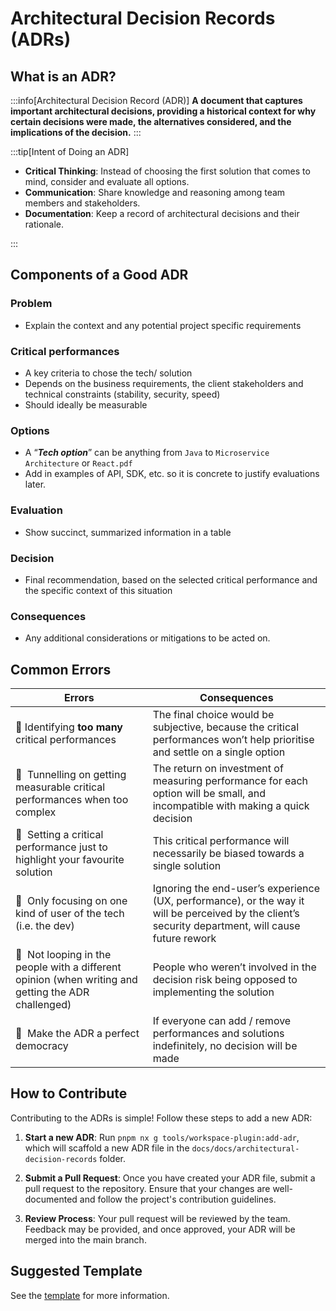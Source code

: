 # Architectural Decision Records (ADRs)

## What is an ADR?

:::info[Architectural Decision Record (ADR)]
**A document that captures important architectural decisions, providing a historical context for why certain decisions were made, the alternatives considered, and the implications of the decision.**
:::

:::tip[Intent of Doing an ADR]

- **Critical Thinking**: Instead of choosing the first solution that comes to mind, consider and evaluate all options.
- **Communication**: Share knowledge and reasoning among team members and stakeholders.
- **Documentation**: Keep a record of architectural decisions and their rationale.

:::

## Components of a Good ADR

### Problem

- Explain the context and any potential project specific requirements

### Critical performances

- A key criteria to chose the tech/ solution
- Depends on the business requirements, the client stakeholders and technical constraints (stability, security, speed)
- Should ideally be measurable

### Options

- A “**_Tech option_**” can be anything from `Java` to `Microservice Architecture` or `React.pdf`
- Add in examples of API, SDK, etc. so it is concrete to justify evaluations later.

### Evaluation

- Show succinct, summarized information in a table

### Decision

- Final recommendation, based on the selected critical performance and the specific context of this situation

### Consequences

- Any additional considerations or mitigations to be acted on.

## Common Errors

| **Errors**                                                                                           | **Consequences**                                                                                                                                    |
| ---------------------------------------------------------------------------------------------------- | --------------------------------------------------------------------------------------------------------------------------------------------------- |
| 🚨 Identifying **too many** critical performances                                                    | The final choice would be subjective, because the critical performances won’t help prioritise and settle on a single option                         |
| 🚨  Tunnelling on getting measurable critical performances when too complex                          | The return on investment of measuring performance for each option will be small, and incompatible with making a quick decision                      |
| 🚨  Setting a critical performance just to highlight your favourite solution                         | This critical performance will necessarily be biased towards a single solution                                                                      |
| 🚨  Only focusing on one kind of user of the tech (i.e. the dev)                                     | Ignoring the end-user’s experience (UX, performance), or the way it will be perceived by the client’s security department, will cause future rework |
| 🚨  Not looping in the people with a different opinion (when writing and getting the ADR challenged) | People who weren’t involved in the decision risk being opposed to implementing the solution                                                         |
| 🚨  Make the ADR a perfect democracy                                                                 | If everyone can add / remove performances and solutions indefinitely, no decision will be made                                                      |

## How to Contribute

Contributing to the ADRs is simple! Follow these steps to add a new ADR:

1. **Start a new ADR**: Run `pnpm nx g tools/workspace-plugin:add-adr`, which will scaffold a new ADR file in the `docs/docs/architectural-decision-records` folder.

2. **Submit a Pull Request**: Once you have created your ADR file, submit a pull request to the repository. Ensure that your changes are well-documented and follow the project's contribution guidelines.

3. **Review Process**: Your pull request will be reviewed by the team. Feedback may be provided, and once approved, your ADR will be merged into the main branch.

## Suggested Template

See the [template](../tools/workspace-plugin/src/generators/add-adr/files/__fileName__.template) for more information.
